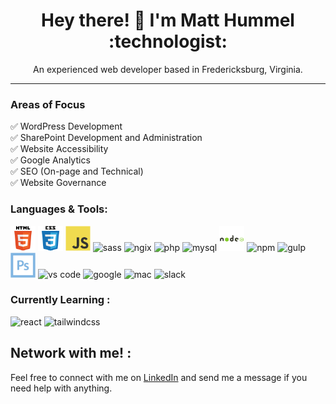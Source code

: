 <div align='center'>

<h1 > Hey there! 👋 I'm Matt Hummel :technologist: </h1>

An experienced web developer based in Fredericksburg, Virginia. 

<hr>

</div>

### Areas of Focus

:white_check_mark: WordPress Development <br/>
:white_check_mark: SharePoint Development and Administration  <br/>
:white_check_mark: Website Accessibility  <br/>
:white_check_mark: Google Analytics  <br/>
:white_check_mark: SEO (On-page and Technical)  <br/>
:white_check_mark: Website Governance  <br/>

### **Languages &amp; Tools:**
<p>
 <img src="https://raw.githubusercontent.com/devicons/devicon/master/icons/html5/html5-original-wordmark.svg" alt="html5" width="40" height="40"/>  
 <img src="https://raw.githubusercontent.com/devicons/devicon/master/icons/css3/css3-original-wordmark.svg" alt="css3" width="40" height="40"/>
<img src="https://raw.githubusercontent.com/devicons/devicon/master/icons/javascript/javascript-original.svg" alt="javascript" width="40" height="40"/>
 <img src="https://cdn.jsdelivr.net/gh/devicons/devicon/icons/sass/sass-original.svg" alt="sass" width="40" height="40" />
 <img src="https://cdn.jsdelivr.net/gh/devicons/devicon/icons/nginx/nginx-original.svg" alt="ngix" width="40" height="40" />
 <img src="https://cdn.jsdelivr.net/gh/devicons/devicon/icons/php/php-original.svg" alt="php" width="40" height="40"  />
 <img src="https://cdn.jsdelivr.net/gh/devicons/devicon/icons/mysql/mysql-original-wordmark.svg" alt="mysql" width="40" height="40" />
<img src="https://raw.githubusercontent.com/devicons/devicon/master/icons/nodejs/nodejs-original-wordmark.svg" alt="nodejs" width="40" height="40"/> 
<img src="https://cdn.jsdelivr.net/gh/devicons/devicon/icons/npm/npm-original-wordmark.svg"  alt="npm" width="40" height="40" /> <img src="https://cdn.jsdelivr.net/gh/devicons/devicon/icons/gulp/gulp-plain.svg" alt="gulp" width="40" height="40" />
<img src="https://raw.githubusercontent.com/devicons/devicon/master/icons/photoshop/photoshop-line.svg" alt="photoshop" width="40" height="40"/>
<img src="https://cdn.jsdelivr.net/gh/devicons/devicon/icons/vscode/vscode-original.svg" alt="vs code" width="40" height="40" />
<img src="https://cdn.jsdelivr.net/gh/devicons/devicon/icons/chrome/chrome-original.svg" alt="google" width="40" height="40" />
<img src="https://cdn.jsdelivr.net/gh/devicons/devicon/icons/apple/apple-original.svg" alt="mac" width="40" height="40" /> 
<img src="https://cdn.jsdelivr.net/gh/devicons/devicon/icons/slack/slack-original.svg" alt="slack" width="40" height="40" /> 
</p>

### **Currently Learning :**
<p>
<img src="https://cdn.jsdelivr.net/gh/devicons/devicon/icons/react/react-original.svg" alt="react" width="40" height="40" />
<img src="https://cdn.jsdelivr.net/gh/devicons/devicon/icons/tailwindcss/tailwindcss-plain.svg" alt="tailwindcss" width="40" height="40" /> 
</p>

## **Network with me! :**

Feel free to connect with me on <i class="devicon-linkedin-plain colored"></i>
[LinkedIn](https://www.linkedin.com/in/matthummel-va/) and send me a message if you need help with anything.
